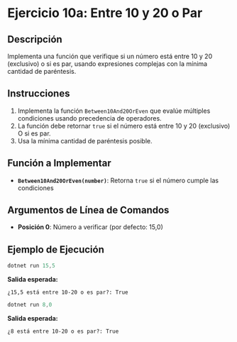 # Ejercicio 10a: Entre 10 y 20 o Par

## Descripción
Implementa una función que verifique si un número está entre 10 y 20 (exclusivo) o si es par, usando expresiones complejas con la mínima cantidad de paréntesis.

## Instrucciones
1. Implementa la función `Between10And20OrEven` que evalúe múltiples condiciones usando precedencia de operadores.
2. La función debe retornar `true` si el número está entre 10 y 20 (exclusivo) O si es par.
3. Usa la mínima cantidad de paréntesis posible.

## Función a Implementar
- **`Between10And20OrEven(number)`**: Retorna `true` si el número cumple las condiciones

## Argumentos de Línea de Comandos
- **Posición 0**: Número a verificar (por defecto: 15,0)

## Ejemplo de Ejecución

```powershell
dotnet run 15,5
```
**Salida esperada:**
```
¿15,5 está entre 10-20 o es par?: True
```

```powershell
dotnet run 8,0
```
**Salida esperada:**
```
¿8 está entre 10-20 o es par?: True
```